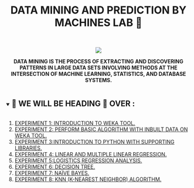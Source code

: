 <h1 align="center">
DATA MINING AND PREDICTION BY MACHINES LAB 📖</h1>
<!-- PROJECT LOGO -->
<br />
<p align="center">
  <a href="https://github.com/DHANOLA/CLASS-NOTIX/tree/root/SEMESTER%203/DATA%20MINING%20AND%20PREDICTION%20BY%20MACHINES%20LAB">
    <img src="https://media4.giphy.com/media/l46Cy1rHbQ92uuLXa/giphy.gif?cid=ecf05e47f48bsg1t5nnikfx397k43cs7pp78yfq6p145nr8f&rid=giphy.gif&ct=g" >
  </a>

  

  <p align="center">
  <b>DATA MINING IS THE PROCESS OF EXTRACTING AND DISCOVERING PATTERNS IN LARGE DATA SETS INVOLVING METHODS AT THE INTERSECTION OF MACHINE LEARNING, STATISTICS, AND DATABASE SYSTEMS.</b>
    <br />
   
  </p>
</p>


<!-- TABLE OF CONTENTS -->
<details open="open">
  <summary><h2 style="display: inline-block">🍏 WE WILL BE HEADING 🦜 OVER :</h2></summary>
  <ol>
      <li>  <a href="https://github.com/DHANOLA/CLASS-NOTIX/blob/root/SEMESTER%203/DATA%20MINING%20AND%20PREDICTION%20BY%20MACHINES%20LAB/EXPERIMENT%20NO%201/EXPERIMENT%20NO%201.pdf" style="color: ">EXPERIMENT 1: INTRODUCTION TO WEKA TOOL.</a></li>
                <li><a href="https://github.com/DHANOLA/CLASS-NOTIX/tree/root/SEMESTER%203/DATA%20MINING%20AND%20PREDICTION%20BY%20MACHINES%20LAB/EXPERIMENT%20NO%202/EXPERIMENT%20NO%202.pdf" style="color: ">EXPERIMENT 2: PERFORM BASIC ALGORITHM WITH INBUILT DATA ON WEKA TOOL.</a></li>
              <li><a href="https://github.com/DHANOLA/CLASS-NOTIX/tree/root/SEMESTER%203/DATA%20MINING%20AND%20PREDICTION%20BY%20MACHINES%20LAB/EXPERIMENT%20NO%203/EXPERIMENT%20NO%203.ipynb" style="color: ">EXPERIMENT 3:INTRODUCTION TO PYTHON WITH SUPPORTING LIBRARIES.</a></li>
              <li><a href="https://github.com/DHANOLA/CLASS-NOTIX/tree/root/SEMESTER%203/DATA%20MINING%20AND%20PREDICTION%20BY%20MACHINES%20LAB/EXPERIMENT%20NO%204/EXPERIMENT%20NO%204.ipynb" style="color: ">EXPERIMENT 4: LINEAR AND MULTIPLE LINEAR REGRESSION.</a></li>
              <li><a href="https://github.com/DHANOLA/CLASS-NOTIX/tree/root/SEMESTER%203/DATA%20MINING%20AND%20PREDICTION%20BY%20MACHINES%20LAB/EXPERIMENT%20NO%205/EXPERIMENT%20NO%205.ipynb" style="color: ">EXPERIMENT 5:LOGISTICS REGRESSION ANALYSIS. </a></li>
             <li><a href="https://github.com/DHANOLA/CLASS-NOTIX/tree/root/SEMESTER%203/DATA%20MINING%20AND%20PREDICTION%20BY%20MACHINES%20LAB/EXPERIMENT%20NO%206/EXPERIMENT%20NO%206.ipynb" style="color: ">EXPERIMENT 6: DECISION TREE.</a></li>
              <li><a href="https://github.com/DHANOLA/CLASS-NOTIX/tree/root/SEMESTER%203/DATA%20MINING%20AND%20PREDICTION%20BY%20MACHINES%20LAB/EXPERIMENT%20NO%207/EXPERIMENT%20NO%207.pdf" style="color: ">EXPERIMENT 7: NAÏVE BAYES.</a></li>
            <li><a href="https://github.com/DHANOLA/CLASS-NOTIX/tree/root/SEMESTER%203/DATA%20MINING%20AND%20PREDICTION%20BY%20MACHINES%20LAB/EXPERIMENT%20NO%208/EXPERIMENT%20NO%208.pdf" style="color: ">EXPERIMENT 8: KNN (K-NEAREST NEIGHBOR) ALGORITHM.</a></li>
        
  </ol>
</details>



